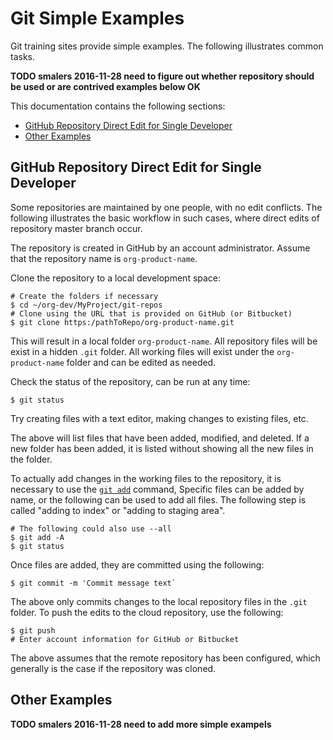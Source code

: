 # Git Simple Examples

Git training sites provide simple examples.
The following illustrates common tasks.

**TODO smalers 2016-11-28 need to figure out whether repository should be used or are contrived examples below OK**

This documentation contains the following sections:

* [GitHub Repository Direct Edit for Single Developer](#github-repository-direct-edit-for-single-developer)
* [Other Examples](#other-examples)

## GitHub Repository Direct Edit for Single Developer

Some repositories are maintained by one people, with no edit conflicts.
The following illustrates the basic workflow in such cases, where direct edits of repository master branch occur.

The repository is created in GitHub by an account administrator.
Assume that the repository name is `org-product-name`.

Clone the repository to a local development space:

```
# Create the folders if necessary
$ cd ~/org-dev/MyProject/git-repos
# Clone using the URL that is provided on GitHub (or Bitbucket)
$ git clone https:/pathToRepo/org-product-name.git
```

This will result in a local folder `org-product-name`.
All repository files will be exist in a hidden `.git` folder.
All working files will exist under the `org-product-name` folder and can be edited as needed.

Check the status of the repository, can be run at any time:

```
$ git status
```

Try creating files with a text editor, making changes to existing files, etc.

The above will list files that have been added, modified, and deleted.
If a new folder has been added, it is listed without showing all the new files in the folder.

To actually add changes in the working files to the repository, it is necessary to use the [`git add`](https://git-scm.com/docs/git-add) command,
Specific files can be added by name, or the following can be used to add all files.
The following step is called "adding to index" or "adding to staging area".


```
# The following could also use --all
$ git add -A
$ git status
```

Once files are added, they are committed using the following:

```
$ git commit -m 'Commit message text`
```

The above only commits changes to the local repository files in the `.git` folder.
To push the edits to the cloud repository, use the following:

```
$ git push
# Enter account information for GitHub or Bitbucket
```

The above assumes that the remote repository has been configured, which generally is the case if the repository was cloned.

## Other Examples

**TODO smalers 2016-11-28 need to add more simple exampels**
